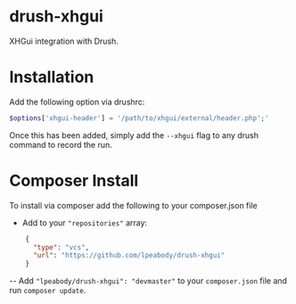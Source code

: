 # drush-xhgui
XHGui integration with Drush.

# Installation
Add the following option via drushrc:

```php
$options['xhgui-header'] = '/path/to/xhgui/external/header.php';'
```

Once this has been added, simply add the `--xhgui` flag to any drush command to record the run.

# Composer Install
To install via composer add the following to your composer.json file

- Add to your `"repositories"` array:
```json
    {
      "type": "vcs",
      "url": "https://github.com/lpeabody/drush-xhgui"
    }
```

-- Add `"lpeabody/drush-xhgui": "devmaster"` to your `composer.json` file and run `composer update`.
